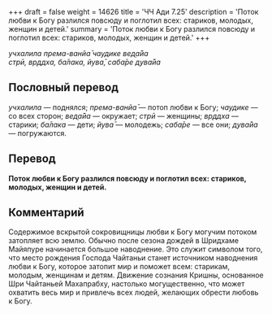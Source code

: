 +++
draft = false
weight = 14626
title = 'ЧЧ Ади 7.25'
description = 'Поток любви к Богу разлился повсюду и поглотил всех: стариков, молодых, женщин и детей.'
summary = 'Поток любви к Богу разлился повсюду и поглотил всех: стариков, молодых, женщин и детей.'
+++

_учхалила према-ванйа̄ чаудике вед̣а̄йа  
стрӣ, вр̣ддха, ба̄лака, йува̄, саба̄ре д̣ува̄йа_

## Пословный перевод

_учхалила_ — поднялся; _према_\-_ванйа̄_ — потоп любви к Богу; _чаудике_ — со всех сторон; _вед̣а̄йа_ — окружает; _стрӣ_ — женщины; _вр̣ддха_ — старики; _ба̄лака_ — дети; _йува̄_ — молодежь; _саба̄ре_ — все они; _д̣ува̄йа_ — погружаются.

## Перевод

**Поток любви к Богу разлился повсюду и поглотил всех: стариков, молодых, женщин и детей.**

## Комментарий

Содержимое вскрытой сокровищницы любви к Богу могучим потоком затопляет всю землю. Обычно после сезона дождей в Шридхаме Майяпуре начинается большое наводнение. Это служит символом того, что место рождения Господа Чайтаньи станет источником наводнения любви к Богу, которое затопит мир и поможет всем: старикам, молодым, женщинам и детям. Движение сознания Кришны, основанное Шри Чайтаньей Махапрабху, настолько могущественно, что может охватить весь мир и привлечь всех людей, желающих обрести любовь к Богу.
